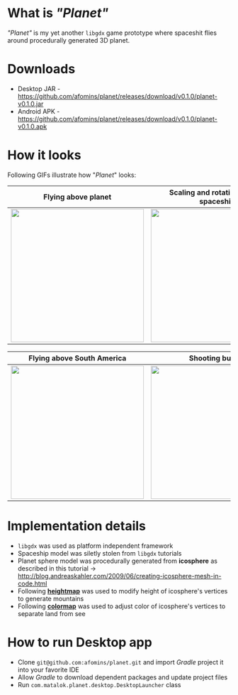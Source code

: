 # What is *"Planet"*
*"Planet"* is my yet another `libgdx` game prototype where spaceshit flies around procedurally generated 3D planet. 

# Downloads
 * Desktop JAR - https://github.com/afomins/planet/releases/download/v0.1.0/planet-v0.1.0.jar
 * Android APK - https://github.com/afomins/planet/releases/download/v0.1.0/planet-v0.1.0.apk
 
# How it looks
Following GIFs illustrate how "*Planet*" looks:

|  Flying above planet | Scaling and rotating around spaceship |
| --|--|
| <img src="https://github.com/afomins/planet/blob/master/assets-raw/planet-000.gif" width="300"> | <img src="https://github.com/afomins/planet/blob/master/assets-raw/planet-001.gif" width="300"> |

|  Flying above South America | Shooting bullets |
| --|--|
| <img src="https://github.com/afomins/planet/blob/master/assets-raw/planet-002.gif" width="300"> | <img src="https://github.com/afomins/planet/blob/master/assets-raw/planet-003.gif" width="300"> |

# Implementation details
 * `libgdx` was used as platform independent framework
 * Spaceship model was siletly stolen from `libgdx` tutorials
 * Planet sphere model was procedurally generated from **icosphere** as described in this tutorial -> http://blog.andreaskahler.com/2009/06/creating-icosphere-mesh-in-code.html
 * Following [**heightmap**](https://github.com/afomins/planet/blob/master/android/assets/earth_height_map.png) was used to modify height of icosphere's vertices to generate mountains
 * Following [**colormap**](https://github.com/afomins/planet/blob/master/android/assets/earth_surface_map.png) was used to adjust color of icosphere's vertices to separate land from see
 
# How to run Desktop app
 * Clone `git@github.com:afomins/planet.git` and import *Gradle* project it into your favorite IDE
 * Allow *Gradle* to download dependent packages and update project files
 * Run `com.matalok.planet.desktop.DesktopLauncher` class
